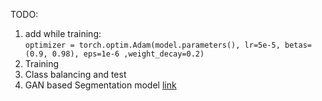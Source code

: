 


TODO:
1. add while training: <br>
`optimizer = torch.optim.Adam(model.parameters(), lr=5e-5, betas=(0.9, 0.98), eps=1e-6 ,weight_decay=0.2)`
1. Training
1. Class balancing and test
1. GAN based Segmentation model [link](./papers/BOOSTING_DERMATOSCOPIC_LESION_SEGMENTATION_VIA_DIFFUSION_MODELS_WITH_VISUAL_AND_TEXTUAL_PROMPT.pdf)